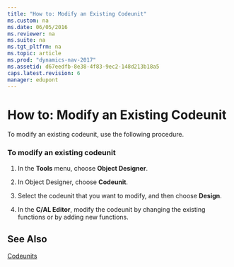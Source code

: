 ```yaml
---
title: "How to: Modify an Existing Codeunit"
ms.custom: na
ms.date: 06/05/2016
ms.reviewer: na
ms.suite: na
ms.tgt_pltfrm: na
ms.topic: article
ms.prod: "dynamics-nav-2017"
ms.assetid: d67eedfb-8e38-4f83-9ec2-148d213b18a5
caps.latest.revision: 6
manager: edupont
---
```

# How to: Modify an Existing Codeunit
To modify an existing codeunit, use the following procedure.  
  
### To modify an existing codeunit  
  
1.  In the **Tools** menu, choose **Object Designer**.  
  
2.  In Object Designer, choose **Codeunit**.  
  
3.  Select the codeunit that you want to modify, and then choose **Design**.  
  
4.  In the **C/AL Editor**, modify the codeunit by changing the existing functions or by adding new functions.  
  
## See Also  
 [Codeunits](Codeunits.md)